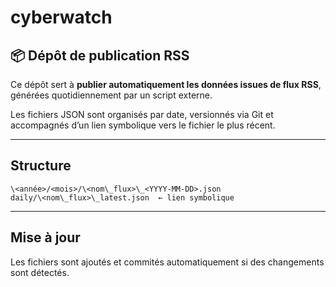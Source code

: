 # cyberwatch

## 📦 Dépôt de publication RSS

Ce dépôt sert à **publier automatiquement les données issues de flux RSS**, générées quotidiennement par un script externe.

Les fichiers JSON sont organisés par date, versionnés via Git et accompagnés d’un lien symbolique vers le fichier le plus récent.

---

## Structure

```
\<année>/<mois>/\<nom\_flux>\_<YYYY-MM-DD>.json
daily/\<nom\_flux>\_latest.json  ← lien symbolique

```

---

## Mise à jour

Les fichiers sont ajoutés et commités automatiquement si des changements sont détectés.